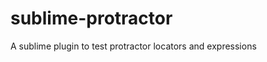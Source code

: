 sublime-protractor
==================

A sublime plugin to test protractor locators and expressions
